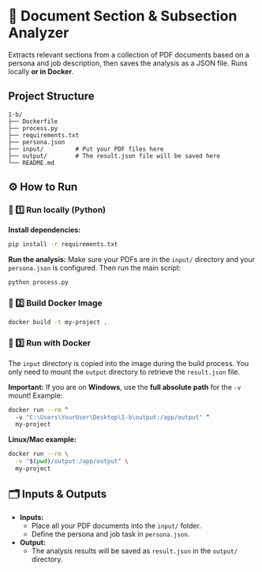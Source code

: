 # 📄 Document Section & Subsection Analyzer

Extracts relevant sections from a collection of PDF documents based on a persona and job description, then saves the analysis as a JSON file. Runs locally **or in Docker**.

## Project Structure

```
1-b/
├── Dockerfile
├── process.py
├── requirements.txt
├── persona.json
├── input/         # Put your PDF files here
├── output/        # The result.json file will be saved here
└── README.md
```

## ⚙️ How to Run

### 🔹 1️⃣ Run locally (Python)

**Install dependencies:**
```bash
pip install -r requirements.txt
```

**Run the analysis:** Make sure your PDFs are in the `input/` directory and your `persona.json` is configured. Then run the main script:
```bash
python process.py
```

### 🔹 2️⃣ Build Docker Image

```bash
docker build -t my-project .
```

### 🔹 3️⃣ Run with Docker

The `input` directory is copied into the image during the build process. You only need to mount the `output` directory to retrieve the `result.json` file.

**Important:** If you are on **Windows**, use the **full absolute path** for the `-v` mount! Example:
```bash
docker run --rm ^
  -v "C:\Users\YourUser\Desktop\1-b\output:/app/output" ^
  my-project
```

**Linux/Mac example:**
```bash
docker run --rm \
  -v "$(pwd)/output:/app/output" \
  my-project
```

## 🗂️ Inputs & Outputs

* **Inputs:**
   * Place all your PDF documents into the `input/` folder.
   * Define the persona and job task in `persona.json`.
* **Output:**
   * The analysis results will be saved as `result.json` in the `output/` directory.
